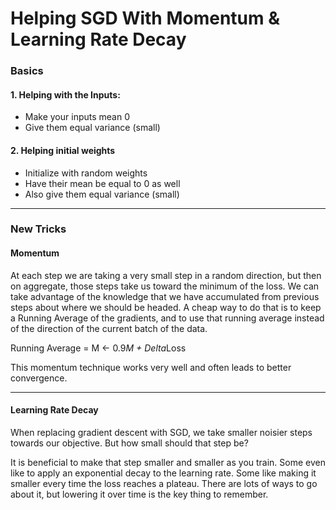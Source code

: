 # Helping SGD With Momentum & Learning Rate Decay

### Basics

#### 1. Helping with the Inputs:

- Make your inputs mean 0
- Give them equal variance (small)

#### 2. Helping initial weights

- Initialize with random weights
- Have their mean be equal to 0 as well
- Also give them equal variance (small)

***

### New Tricks

#### Momentum

At each step we are taking a very small step in a random direction, but then on aggregate, those steps take us toward the minimum of the loss. We can take advantage of the knowledge that we have accumulated from previous steps about where we should be headed. A cheap way to do that is to keep a Running Average of the gradients, and to use that running average instead of the direction of the current batch of the data. 

Running Average = M <- 0.9*M + Delta*Loss

This momentum technique works very well and often leads to better convergence. 

***

#### Learning Rate Decay

When replacing gradient descent with SGD, we take smaller noisier steps towards our objective. But how small should that step be? 

It is beneficial to make that step smaller and smaller as you train. Some even like to apply an exponential decay to the learning rate. Some like making it smaller every time the loss reaches a plateau. There are lots of ways to go about it, but lowering it over time is the key thing to remember.
